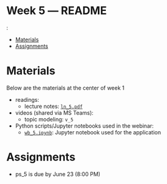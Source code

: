 Week 5 ― README
===============

<!-- vim-markdown-toc GFM -->
:
* [Materials](#materials)
* [Assignments](#assignments)

<!-- vim-markdown-toc GFM -->

Materials
=========

Below are the materials at the center of week 1

+ readings: 
  - lecture notes: [`ln_5.pdf`](week5/ln_5.pdf)
+ videos (shared via MS Teams):
  - topic modeling: `v_5`
+ Python scripts/Jupyter notebooks used in the webinar:
  - [`wb_5.ipynb`](week5/wb_5.ipynb): Jupyter notebook used for the application 


Assignments
===========

+ ps_5 is due by June 23 (8:00 PM) 

